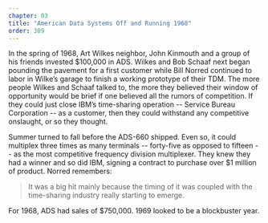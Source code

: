 ```yaml
---
chapter: 03
title: "American Data Systems Off and Running 1968"
order: 309
---
```


In the spring of 1968, Art Wilkes neighbor, John Kinmouth and a group of his friends invested $100,000 in ADS. Wilkes and Bob Schaaf next began pounding the pavement for a first customer while Bill Norred continued to labor in Wilke’s garage to finish a working prototype of their TDM. The more people Wilkes and Schaaf talked to, the more they believed their window of opportunity would be brief if one believed all the rumors of competition. If they could just close IBM’s time-sharing operation -- Service Bureau Corporation -- as a customer, then they could withstand any competitive onslaught, or so they thought.

Summer turned to fall before the ADS-660 shipped. Even so, it could multiplex three times as many terminals -- forty-five as opposed to fifteen -- as the most competitive frequency division multiplexer. They knew they had a winner and so did IBM, signing a contract to purchase over $1 million of product. Norred remembers:

>It was a big hit mainly because the timing of it was coupled with the time-sharing industry really starting to emerge.

For 1968, ADS had sales of $750,000. 1969 looked to be a blockbuster year.
